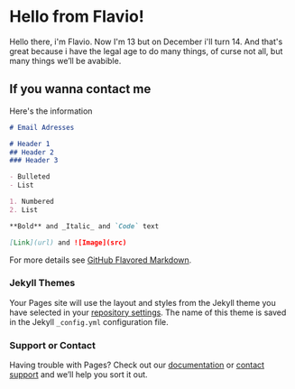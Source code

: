 # Hello from Flavio!

Hello there, i'm Flavio. Now I'm 13 but on December i'll turn 14. And that's great because i have the legal age to do many things, of curse not all, but many things we’ll be avabible.


## If you wanna contact me

Here's the information

```markdown
# Email Adresses

# Header 1
## Header 2
### Header 3

- Bulleted
- List

1. Numbered
2. List

**Bold** and _Italic_ and `Code` text

[Link](url) and ![Image](src)
```

For more details see [GitHub Flavored Markdown](https://guides.github.com/features/mastering-markdown/).

### Jekyll Themes

Your Pages site will use the layout and styles from the Jekyll theme you have selected in your [repository settings](https://github.com/flavio-cloudisland/flavio-cloudisland.github.io/settings/pages). The name of this theme is saved in the Jekyll `_config.yml` configuration file.

### Support or Contact

Having trouble with Pages? Check out our [documentation](https://docs.github.com/categories/github-pages-basics/) or [contact support](https://support.github.com/contact) and we’ll help you sort it out.
